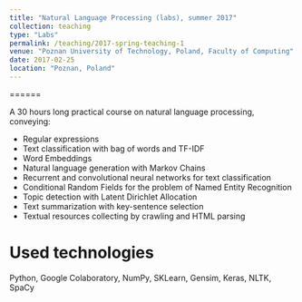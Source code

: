 ```yaml
---
title: "Natural Language Processing (labs), summer 2017"
collection: teaching
type: "Labs"
permalink: /teaching/2017-spring-teaching-1
venue: "Poznan University of Technology, Poland, Faculty of Computing"
date: 2017-02-25
location: "Poznan, Poland"
---
```


======

A 30 hours long practical course on natural language processing, conveying:

* Regular expressions
* Text classification with bag of words and TF-IDF
* Word Embeddings
* Natural language generation with Markov Chains
* Recurrent and convolutional neural networks for text classification
* Conditional Random Fields for the problem of Named Entity Recognition
* Topic detection with Latent Dirichlet Allocation
* Text summarization with key-sentence selection
* Textual resources collecting by crawling and HTML parsing



Used technologies
======

Python, Google Colaboratory, NumPy, SKLearn, Gensim, Keras, NLTK, SpaCy
